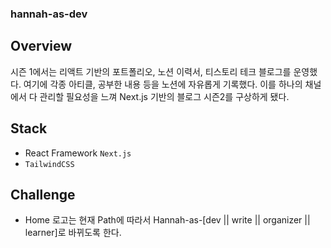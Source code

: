 ### hannah-as-dev

## Overview

시즌 1에서는 리액트 기반의 포트폴리오, 노션 이력서, 티스토리 테크 블로그를 운영했다. 여기에 각종 아티클, 공부한 내용 등을 노션에 자유롭게 기록했다. 이를 하나의 채널에서 다 관리할 필요성을 느껴 Next.js 기반의 블로그 시즌2를 구상하게 됐다.

## Stack

- React Framework `Next.js`
- `TailwindCSS`

## Challenge

- Home 로고는 현재 Path에 따라서 Hannah-as-[dev || write || organizer || learner]로 바뀌도록 한다.

